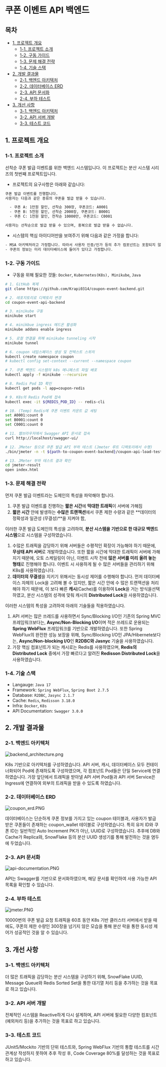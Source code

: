 # 쿠폰 이벤트 API 백엔드

## 목차

- [1. 프로젝트 개요](#1-프로젝트-개요)
  - [1-1. 프로젝트 소개](#1-1-프로젝트-소개)
  - [1-2. 구동 가이드](#1-2-구동-가이드)
  - [1-3. 문제 해결 전략](#1-3-문제-해결-전략)
  - [1-4. 기술 스택](#1-4-기술-스택)
- [2. 개발 결과물](#2-개발-결과물)
  - [2-1. 백엔드 아키텍처](#2-1-백엔드-아키텍처)
  - [2-2. 데이터베이스 ERD](#2-2-데이터베이스-erd)
  - [2-3. API 문서화](#2-3-api-문서화)
  - [2-4. 부하 테스트](#2-4-부하-테스트)
- [3. 개선 사항](#3-개선-사항)
  - [3-1. 백엔드 아키텍처](#3-1-백엔드-아키텍처)
  - [3-2. API 서버 개발](#3-2-api-서버-개발)
  - [3-3. 테스트 코드](#3-3-테스트-코드)

## 1. 프로젝트 개요

### 1-1. 프로젝트 소개

선착순 쿠폰 발급 이벤트를 위한 백엔드 시스템입니다.
이 프로젝트는 분산 시스템 시리즈의 첫번째 프로젝트입니다.

- 프로젝트의 요구사항은 아래와 같습니다:

```bash
쿠폰 발급 이벤트를 진행합니다.
사용자는 다음과 같은 종류의 쿠폰을 발급 받을 수 있습니다.

  - 쿠폰 A: 1만원 할인, 선착순 300장, 쿠폰코드: A0001
  - 쿠폰 B: 5천원 할인, 선착순 2000장, 쿠폰코드: B0001
  - 쿠폰 C: 1천원 할인, 천착순 10000만, 쿠폰코드: C0001

사용자는 선착순으로 발급 받을 수 있으며, 중복으로 발급 받을 수 없습니다.
```

- 시스템의 핵심 아이디어만을 보여주기 위해 다음과 같은 가정을 합니다:

```bash
- MSA 아키텍처라고 가정합니다. 따라서 사용자 인증/인가 등의 추가 컴포넌트는 포함되지 않습니다.
- 쿠폰의 정보는 미리 데이터베이스에 들어가 있다고 가정합니다.
```

### 1-2. 구동 가이드

- 구동을 위해 필요한 것들: `Docker`, `Kubernetes(K8s), Minikube`, `Java`

```bash
# 1. GitHub 복제
git clone https://github.com/Krapi0314/coupon-event-backend.git

# 2. 레포지토리로 디렉토리 변경
cd coupon-event-api-backend

# 3. minikube 구동
minikube start

# 4. minikbue ingress 에드온 활성화
minikube addons enable ingress

# 5. 로컬 연결을 위해 minikube tunneling 시작
minikube tunnel

# 6. coupon 네임스페이스 생성 및 컨텍스트 스위치
kubectl create namespace coupon
# kubectl config set-context --current --namespace coupon

# 7. 쿠폰 백엔드 시스템의 k8s 메니페스트 파일 배포
kubectl apply -f minikube --recursive

# 8. Redis Pod ID 확인
kubectl get pods -l app=coupon-redis

# 9. K8s의 Redis Pod에 접속
kubectl exec -it ${REDIS_POD_ID} -- redis-cli

# 10. (Temp) Redis에 쿠폰 이벤트 카운트 값 세팅
set A0001:count 0
set B0001:count 0
set C0001:count 0

# 11. 웹브라우저에서 Swagger API 문서로 접속
curl http://localhost/swagger-ui/

# 12. JMeter 등으로 쿠폰 발급 API 부하 테스트 (Jmeter 루트 디렉토리에서 수행)
./bin/jmeter -n -t ${path-to-coupon-event-backend}/coupon-api-load-test.jmx -l test.result -e -o ${path-to-coupon-event-backend}/jmeter-result

# 13. JMeter 부하 테스트 결과 확인
cd jmeter-result
open index.html
```

### 1-3. 문제 해결 전략

먼저 쿠폰 발급 이벤트라는 도메인의 특성을 파악해야 합니다.

1. 쿠폰 발급 이벤트를 진행하는 **짧은 시간**에 **막대한 트래픽**이 서버에 가해짐
2. **짧은 시간** 안에 발생하는 **수많은 트랜잭션**에서 쿠폰 제한 수량과 같은
   **데이터의 정확성과 일관성 (무결성)**을 지켜야 함,

이러한 쿠폰 발급 도메인의 특성을 고려하여,
**분산 시스템을 기반으로 한 대규모 백엔드 시스템**으로 시스템을 구성하였습니다.

1. 수많은 트래픽을 감당하기 위해 서버들은 수평적인 확장이 가능해야 하기 때문에,
   **무상태 API 서버**로 개발하였습니다. 또한 짧을 시간에 막대한 트래픽이 서버에 가해지기 때문에,
   오토 스케일링이 아닌, 이벤트 시작 전에 **많은 서버를 미리 올려 놓는 형태**로 진행해야 합니다.
   이벤트 시 사용하게 될 수 많은 서버들을 관리하기 위해 K8s를 사용하였습니다.
2. **데이터의 무결성**을 지키기 위해서는 동시성 제어를 수행해야 합니다.
   먼저 데이터베이스 자체의 Lock을 고려해 볼 수 있지만, 짧은 시간 안에 수 많은 트랜잭션을
   처리해야 하기 때문에, 이 보다 빠른 **캐시**(Cache)를 이용하여 **Lock**을 거는 방식을선택하였고,
   분산 시스템의 성격에 맞춰 캐시의 **Distributed Lock**을 사용하였습니다.

이러한 시스템의 특성을 고려하여 아래의 기술들을 적용하였습니다.

1. API 서버는 많은 쓰레드를 사용하면서 Sync/Blocking I/O인 기존의 Spring MVC 프레임워크보다는,
   **Async/Non-Blocking I/O**이며 적은 쓰레드로 운용되는 **Spring WebFlux** 프레임워크를
   기반으로 개발하였습니다. 또한 Spring WebFlux의 완전한 성능 보장을 위해,
   Sync/Blocking I/O인 JPA/Hibernete보다는, **Async/Non-blocking I/O**인
   **R2DBC와 Jasnyc** 기술을 사용하였습니다.
2. 가장 핵심 컴포넌트가 되는 캐시로는 Redis를 사용하였으며,
   **Redis의 Distributed Lock** 중에서 가장 빠르다고 알려진
   **Redisson Distributed Lock**을 사용하였습니다.

### 1-4. 기술 스택

- Langauge: `Java 17`
- Framework: `Spring WebFlux`, `Spring Boot 2.7.5`
- Database: `R2DBC`, `Jasync 2.1.7`
- Cache: `Redis`, `Redisson 3.18.0`
- Infra: `Docker`, `K8s`
- API Documentation: `Swagger 3.0.0`

## 2. 개발 결과물

### 2-1. 백엔드 아키텍처

![backend_architecture.png](./images/backend_architecture.png)

K8s 기반으로 아키텍처를 구성하였습니다.
API 서버, 캐시, 데이터베이스 모두 컨테이너화되어 Pod에 존재하도록 구성하였으며,
각 컴포넌트 Pod들은 단일 Service에 연결하였습니다.
가장 앞단에서 트래픽을 받아낼 API 서버 Pod들과 API 서버 Service은 Ingress에 연결하여
외부의 트래픽을 받을 수 있도록 하였습니다.

### 2-2. 데이터베이스 ERD

![coupon_erd.PNG](./images/coupon_erd.PNG)

데이터베이스는 단순하게 쿠폰 정보를 가지고 있는 coupon 테이블과,
사용자가 발급 받은 쿠폰들이 존재하는 coupon_wallet 테이블로 구성하였습니다.
특히 유저 ID와 쿠폰 ID는 일반적인 Auto Increment PK가 아닌, UUID로 구성하였습니다.
추후에 DB와 Cache가 Replica와, SnowFlake 등의 분산 UUID 생성기를 통해
발전하는 것을 염두에 두었습니다.

### 2-3. API 문서화

![api-documentation.PNG](./images/api-documentation.PNG)

API는 Swagger를 기반으로 문서화하였으며,
해당 문서를 확인하여 사용 가능한 API 목록을 확인할 수 있습니다.

### 2-4. 부하 테스트

![jmeter.PNG](./images/jmeter.PNG)

10000번의 쿠폰 발급 요청 트래픽을 60초 동안 K8s 기반 클러스터 서버에서 받을 때에도,
쿠폰의 제한 수량인 300장을 넘기지 않은 모습을 통해 분산 락을 통한 동시성 제어가
성공적인 것을 알 수 있습니다.

## 3. 개선 사항

### 3-1. 백엔드 아키텍처

더 많은 트래픽을 감당하는 분산 시스템을 구성하기 위해, SnowFlake UUID, Message Queue와
Redis Sorted Set을 통한 대기열 처리 등을 추가하는 것을 목표로 하고 있습니다.

### 3-2. API 서버 개발

전체적인 시스템을 Reactive하게 다시 설계하며,
API 서버에 필요한 다양한 컴포넌트 (예외처리 등)을 추가하는 것을 목표로 하고 있습니다.

### 3-3. 테스트 코드

JUnit5/Mockito 기반의 단위 테스트와,
Spring WebFlux 기반의 통합 테스트를 시간 관계상 작성하지 못하여 추후 작성 후,
Code Coverage 80%를 달성하는 것을 목표로 하고 있습니다.
